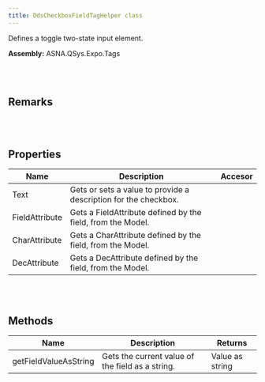 ```yaml
---
title: DdsCheckboxFieldTagHelper class
---
```


Defines a toggle two-state input element.

**Assembly:** ASNA.QSys.Expo.Tags

<br>
<br>

## Remarks

<br>
<br>

## Properties
| Name | Description | Accesor
| --- | --- | ---
| Text | Gets or sets a value to provide a description for the checkbox. | 
| FieldAttribute | Gets a FieldAttribute defined by the field, from the Model. | 
| CharAttribute | Gets a CharAttribute defined by the field, from the Model. | 
| DecAttribute | Gets a DecAttribute defined by the field, from the Model. | 

<br>
<br>

## Methods
| Name | Description | Returns
| --- | --- | ---
| getFieldValueAsString | Gets the current value of the field as a string. | Value as string

<br>
<br>

